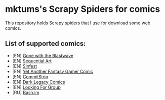 # mktums's Scrapy Spiders for comics

This repository holds Scrapy spiders that I use for download some web comics.

## List of supported comics:

- [EN] [Gone with the Blastwave](http://www.blastwave-comic.com/)
- [EN] [Sequential Art](http://www.collectedcurios.com/sequentialart.php)
- [EN] [Sinfest](http://www.sinfest.net/)
- [EN] [Yet Another Fantasy Gamer Comic](http://yafgc.net/)
- [EN] [CommitStrip](http://www.commitstrip.com/en/)
- [EN] [Dark Legacy Comics](http://www.darklegacycomics.com/)
- [EN] [Looking For Group](http://www.lfg.co)
- [RU] [Bash.im](http://bash.im/comics-calendar)